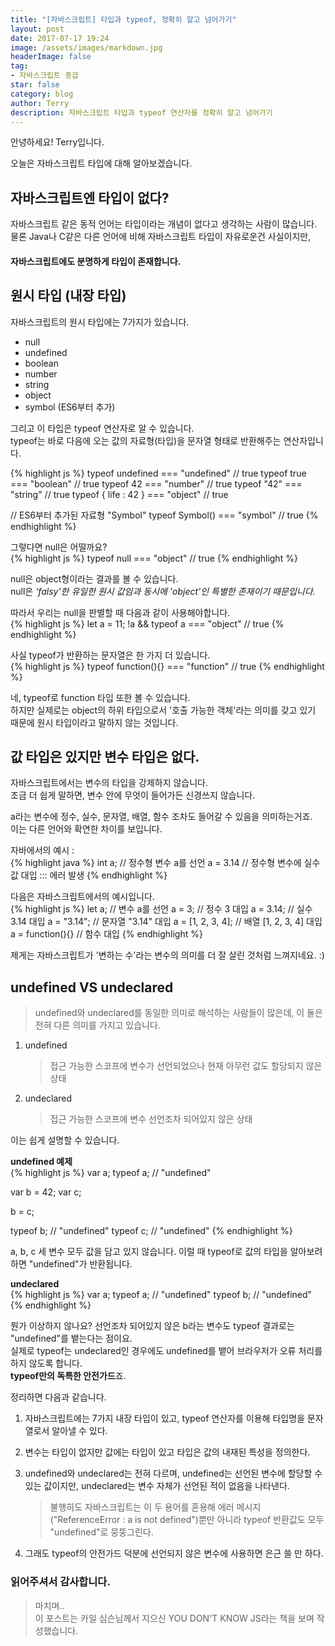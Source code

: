 ```yaml
---
title: "[자바스크립트] 타입과 typeof, 정확히 알고 넘어가기"
layout: post
date: 2017-07-17 19:24
image: /assets/images/markdown.jpg
headerImage: false
tag:
- 자바스크립트 중급
star: false
category: blog
author: Terry
description: 자바스크립트 타입과 typeof 연산자를 정확히 알고 넘어가기
---
```

안녕하세요! Terry입니다.  
  
오늘은 자바스크립트 타입에 대해 알아보겠습니다.

자바스크립트엔 타입이 없다?
---
자바스크립트 같은 동적 언어는 타입이라는 개념이 없다고 생각하는 사람이 많습니다.  
물론 Java나 C같은 다른 언어에 비해 자바스크립트 타입이 자유로운건 사실이지만,  
#### 자바스크립트에도 분명하게 타입이 존재합니다.  

원시 타입 (내장 타입)
---
자바스크립트의 원시 타입에는 7가지가 있습니다.  

- null  
- undefined  
- boolean  
- number  
- string  
- object  
- symbol (ES6부터 추가)  

그리고 이 타입은 typeof 연산자로 알 수 있습니다.  
typeof는 바로 다음에 오는 값의 자료형(타입)을 문자열 형태로 반환해주는 연산자입니다.  

{% highlight js %}
typeof undefined === "undefined" // true
typeof true === "boolean" // true
typeof 42 === "number" // true
typeof "42" === "string" // true
typeof { life : 42 } === "object" // true

// ES6부터 추가된  자료형 "Symbol"
typeof Symbol() === "symbol" // true
{% endhighlight %}

그렇다면 null은 어떨까요?  
{% highlight js %}
typeof null === "object" // true
{% endhighlight %}

null은 object형이라는 결과를 볼 수 있습니다.  
null은 _'falsy'한 유일한 원시 값임과 동시에 'object'인 특별한 존재이기 때문입니다._  

따라서 우리는 null을 판별할 때 다음과 같이 사용해야합니다.  
{% highlight js %}
let a = 11;
!a && typeof a === "object" // true
{% endhighlight %}
  
사실 typeof가 반환하는 문자열은 한 가지 더 있습니다.  
{% highlight js %}
typeof function(){} === "function" // true
{% endhighlight %}

네, typeof로 function 타입 또한 볼 수 있습니다.  
하지만 실제로는 object의 하위 타입으로서 '호출 가능한 객체'라는 의미를 갖고 있기 때문에 원시 타입이라고 말하지 않는 것입니다.  
  
값 타입은 있지만 변수 타입은 없다.
---
자바스크립트에서는 변수의 타입을 강제하지 않습니다.  
조금 더 쉽게 말하면, 변수 안에 무엇이 들어가든 신경쓰지 않습니다.  

a라는 변수에 정수, 실수, 문자열, 배열, 함수 조차도 들어갈 수 있음을 의미하는거죠.  
이는 다른 언어와 확연한 차이를 보입니다.  
  
자바에서의 예시 :  
{% highlight java %}
int a;  // 정수형 변수 a를 선언
a = 3.14 // 정수형 변수에 실수 값 대입 ::: 에러 발생
{% endhighlight %}

다음은 자바스크립트에서의 예시입니다.  
{% highlight js %}
let a; // 변수 a를 선언
a = 3; // 정수 3 대입
a = 3.14; // 실수 3.14 대입
a = "3.14"; // 문자열 "3.14" 대입
a = [1, 2, 3, 4]; // 배열 [1, 2, 3, 4] 대입
a = function(){}  // 함수 대입
{% endhighlight %}
  
제게는 자바스크립트가 '변하는 수'라는 변수의 의미를 더 잘 살린 것처럼 느껴지네요. :)  
  
undefined VS undeclared
---
> undefined와 undeclared를 동일한 의미로 해석하는 사람들이 많은데, 이 둘은 전혀 다른 의미를 가지고 있습니다.  


1. undefined
    > 접근 가능한 스코프에 변수가 선언되었으나 현재 아무런 값도 할당되지 않은 상태  

2. undeclared
    > 접근 가능한 스코프에 변수 선언조차 되어있지 않은 상태  

이는 쉽게 설명할 수 있습니다.

**undefined 예제**  
{% highlight js %}
var a; 
typeof a; // "undefined" 

var b = 42;
var c;

b = c;

typeof b; // "undefined" 
typeof c; // "undefined" 
{% endhighlight %}

a, b, c 세 변수 모두 값을 담고 있지 않습니다. 이럴 때 typeof로 값의 타입을 알아보려하면 "undefined"가 반환됩니다.  
  
**undeclared**  
{% highlight js %}
var a; 
typeof a; // "undefined" 
typeof b; // "undefined" 
{% endhighlight %}

뭔가 이상하지 않나요? 선언조차 되어있지 않은 b라는 변수도 typeof 결과로는 "undefined"를 뱉는다는 점이요.  
실제로 typeof는 undeclared인 경우에도 undefined를 뱉어 브라우저가 오류 처리를 하지 않도록 합니다.  
**typeof만의 독특한 안전가드**죠.  

<div class="breaker"></div>
  
정리하면 다음과 같습니다.
1. 자바스크립트에는 7가지 내장 타입이 있고, typeof 연산자를 이용해 타입명을 문자열로서 알아낼 수 있다.  
2. 변수는 타입이 없지만 값에는 타입이 있고 타입은 값의 내재된 특성을 정의한다.  
3. undefined와 undeclared는 전혀 다르며, undefined는 선언된 변수에 할당할 수 있는 값이지만, undeclared는 변수 자체가 선언된 적이 없음을 나타낸다.  
    > 불행히도 자바스크립트는 이 두 용어를 혼용해 에러 메시지("ReferenceError : a is not defined")뿐만 아니라 typeof 반환값도 모두 "undefined"로 뭉뚱그린다.  

4. 그래도 typeof의 안전가드 덕분에 선언되지 않은 변수에 사용하면 은근 쓸 만 하다.
  
### 읽어주셔서 감사합니다.
  
> 마치며..  
> 이 포스트는 카일 심슨님께서 지으신 YOU DON'T KNOW JS라는 책을 보며 작성했습니다.  
